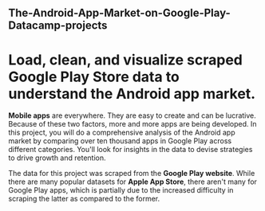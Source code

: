 ## The-Android-App-Market-on-Google-Play-Datacamp-projects
# Load, clean, and visualize scraped **Google Play** Store data to understand the Android app market.

**Mobile apps** are everywhere. They are easy to create and can be lucrative. Because of these two factors, more and more apps are being developed. In this project, you will do a comprehensive analysis of the Android app market by comparing over ten thousand apps in Google Play across different categories. You'll look for insights in the data to devise strategies to drive growth and retention.

The data for this project was scraped from the **Google Play website**. While there are many popular datasets for **Apple App Store**, there aren't many for Google Play apps, which is partially due to the increased difficulty in scraping the latter as compared to the former. 
